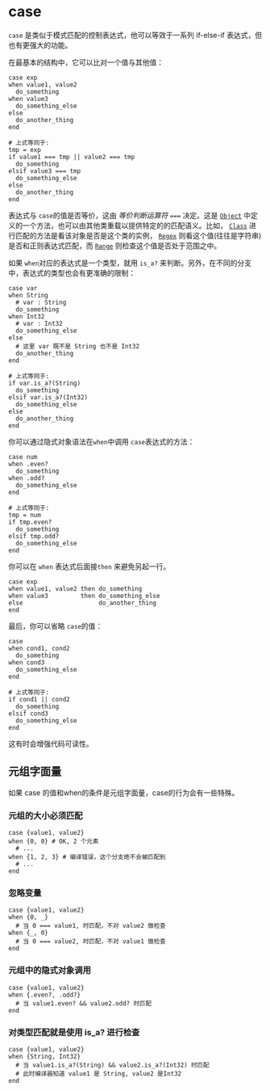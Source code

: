 # case

`case` 是类似于模式匹配的控制表达式，他可以等效于一系列 if-else-if 表达式，但也有更强大的功能。

在最基本的结构中，它可以比对一个值与其他值：

```crystal
case exp
when value1, value2
  do_something
when value3
  do_something_else
else
  do_another_thing
end

# 上式等同于:
tmp = exp
if value1 === tmp || value2 === tmp
  do_something
elsif value3 === tmp
  do_something_else
else
  do_another_thing
end
```

表达式与 `case`的值是否等价，这由 *等价判断运算符* `===` 决定。这是 [`Object`](https://crystal-lang.org/api/Object.html#%3D%3D%3D%28other%29-instance-method) 中定义的一个方法，也可以由其他类重载以提供特定的的匹配语义。比如， [`Class`](https://crystal-lang.org/api/Class.html#%3D%3D%3D%28other%29-instance-method) 进行匹配的方法是看该对象是否是这个类的实例， [`Regex`](https://crystal-lang.org/api/Regex.html#%3D%3D%3D%28other%3AString%29-instance-method) 则看这个值(往往是字符串)是否和正则表达式匹配，而 [`Range`](https://crystal-lang.org/api/Range.html#%3D%3D%3D%28value%29-instance-method) 则检查这个值是否处于范围之中。

如果 `when`对应的表达式是一个类型，就用 `is_a?` 来判断。另外，在不同的分支中，表达式的类型也会有更准确的限制：

```crystal
case var
when String
  # var : String
  do_something
when Int32
  # var : Int32
  do_something_else
else
  # 这里 var 既不是 String 也不是 Int32
  do_another_thing
end

# 上式等同于:
if var.is_a?(String)
  do_something
elsif var.is_a?(Int32)
  do_something_else
else
  do_another_thing
end
```

你可以通过隐式对象语法在`when`中调用 `case`表达式的方法：

```crystal
case num
when .even?
  do_something
when .odd?
  do_something_else
end

# 上式等同于:
tmp = num
if tmp.even?
  do_something
elsif tmp.odd?
  do_something_else
end
```

你可以在  `when` 表达式后面接`then` 来避免另起一行。

```crystal
case exp
when value1, value2 then do_something
when value3         then do_something_else
else                     do_another_thing
end
```

最后，你可以省略 `case`的值：

```crystal
case
when cond1, cond2
  do_something
when cond3
  do_something_else
end

# 上式等同于:
if cond1 || cond2
  do_something
elsif cond3
  do_something_else
end
```

这有时会增强代码可读性。

## 元组字面量

如果 case 的值和when的条件是元组字面量，case的行为会有一些特殊。

### 元组的大小必须匹配

```crystal
case {value1, value2}
when {0, 0} # OK, 2 个元素
  # ...
when {1, 2, 3} # 编译错误，这个分支绝不会被匹配到
  # ...
end
```

### 忽略变量

```crystal
case {value1, value2}
when {0, _}
  # 当 0 === value1, 时匹配，不对 value2 做检查
when {_, 0}
  # 当 0 === value2, 时匹配，不对 value1 做检查
end
```

### 元组中的隐式对象调用

```crystal
case {value1, value2}
when {.even?, .odd?}
  # 当 value1.even? && value2.odd? 时匹配
end
```

### 对类型匹配就是使用 is_a? 进行检查

```crystal
case {value1, value2}
when {String, Int32}
  # 当 value1.is_a?(String) && value2.is_a?(Int32) 时匹配
  # 此时编译器知道 value1 是 String, value2 是Int32
end
```
